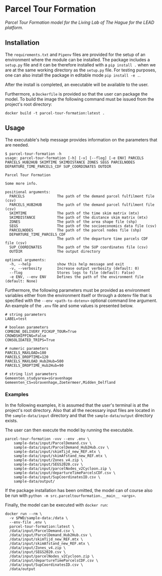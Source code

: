 # Parcel Tour Formation

_Parcel Tour Formation model for the Living Lab of The Hague for the LEAD platform._

## Installation

The `requirements.txt` and `Pipenv` files are provided for the setup of an environment where the module can be installed. The package includes a `setup.py` file and it can be therefore installed with a `pip install .` when we are at the same working directory as the `setup.py` file. For testing purposes, one can also install the package in editable mode `pip install -e .`.

After the install is completed, an executable will be available to the user.

Furthermore, a `Dockerfile` is provided so that the user can package the model. To build the image the following command must be issued from the project's root directory:

```
docker build -t parcel-tour-formation:latest .
```

## Usage

The executable's help message provides information on the parameters that are needed.

```
$ parcel-tour-formation -h
usage: parcel-tour-formation [-h] [-v] [--flog] [-e ENV] PARCELS PARCELS_HUB2HUB SKIMTIME SKIMDISTANCE ZONES SEGS PARCELNODES DEPARTURE_TIME_PARCELS_CDF SUP_COORDINATES OUTDIR

Parcel Tour Formation

Some more info.

positional arguments:
  PARCELS               The path of the demand parcel fulfilment file (csv)
  PARCELS_HUB2HUB       The path of the demand parcel fulfilment file (csv)
  SKIMTIME              The path of the time skim matrix (mtx)
  SKIMDISTANCE          The path of the distance skim matrix (mtx)
  ZONES                 The path of the area shape file (shp)
  SEGS                  The path of the socioeconomics data file (csv)
  PARCELNODES           The path of the parcel nodes file (shp)
  DEPARTURE_TIME_PARCELS_CDF
                        The path of the departure time parcels CDF file (csv)
  SUP_COORDINATES       The path of the SUP coordinates file (csv)
  OUTDIR                The output directory

optional arguments:
  -h, --help            show this help message and exit
  -v, --verbosity       Increase output verbosity (default: 0)
  --flog                Stores logs to file (default: False)
  -e ENV, --env ENV     Defines the path of the environment file (default: None)
```

Furthermore, the following parameters must be provided as environment variables either from the environment itself or through a dotenv file that is specified with the `--env <path-to-dotenv>` optional command line argument. An example of the `.env` file and some values is presented below.

```
# string parameters
LABEL=test

# boolean parameters
COMBINE_DELIVERY_PICKUP_TOUR=True
CROWDSHIPPING=False
CONSOLIDATED_TRIPS=True

# numeric parameters
PARCELS_MAXLOAD=180
PARCELS_DROPTIME=120
PARCELS_MAXLOAD_Hub2Hub=500
PARCELS_DROPTIME_Hub2Hub=90

# string list parameters
Gemeenten_studyarea=sGravenhage
Gemeenten_CS=sGravenhage,Zoetermeer,Midden_Delfland
```

### Examples

In the following examples, it is assumed that the user's terminal is at the project's root directory. Also that all the necessary input files are located in the `sample-data/input` directory and that the `sample-data/output` directory exists.

The user can then execute the model by running the executable.

```
parcel-tour-formation -vvv --env .env \
    sample-data/input/ParcelDemand.csv \
    sample-data/input/ParcelDemand_Hub2Hub.csv \
    sample-data/input/skimTijd_new_REF.mtx \
    sample-data/input/skimAfstand_new_REF.mtx \
    sample-data/input/Zones_v4.zip \
    sample-data/input/SEGS2020.csv \
    sample-data/input/parcelNodes_v2Cycloon.zip \
    sample-data/input/departureTimeParcelsCDF.csv \
    sample-data/input/SupCoordinatesID.csv \
    sample-data/output/
```

If the package installation has been omitted, the model can of course also be run with `python -m src.parceltourformation.__main__ <args>`.

Finally, the model can be executed with `docker run`:

```
docker run --rm \
  -v $PWD/sample-data:/data \
  --env-file .env \
  parcel-tour-formation:latest \
  /data/input/ParcelDemand.csv \
  /data/input/ParcelDemand_Hub2Hub.csv \
  /data/input/skimTijd_new_REF.mtx \
  /data/input/skimAfstand_new_REF.mtx \
  /data/input/Zones_v4.zip \
  /data/input/SEGS2020.csv \
  /data/input/parcelNodes_v2Cycloon.zip \
  /data/input/departureTimeParcelsCDF.csv \
  /data/input/SupCoordinatesID.csv \
  /data/output
```